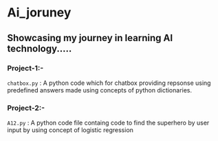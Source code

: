 # Ai_joruney

## Showcasing my journey in learning AI technology.....

### Project-1:-
`chatbox.py` : A python code which for chatbox providing repsonse using predefined answers made using concepts of python dictionaries.

### Project-2:-
`A12.py` : A python code file containg code to find the superhero by user input by using concept of  logistic
regression

